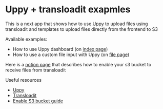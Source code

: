 # Uppy + transloadit exapmles

This is a next app that shows how to use [Uppy](https://uppy.io/) to upload files using transloadit and templates to upload files directly from the frontend to S3

Available examples:

- How to use Uppy dashboard (on [index page](/pages/index.jsx))
- How to use a custom file input with Uppy (on [file page](/pages/index.jsx))

Here is a [notion page](https://kodemia.notion.site/Transloidit-uppy-react-7a9864f3dd18495f97444f7e32cc503e) that describes how to enable your s3 bucket to receive files from transloadit

Useful resources

- [Uppy](https://uppy.io/)
- [Transloadit](https://transloadit.com)
- [Enable S3 bucket guide](https://kodemia.notion.site/Transloidit-uppy-react-7a9864f3dd18495f97444f7e32cc503e)
